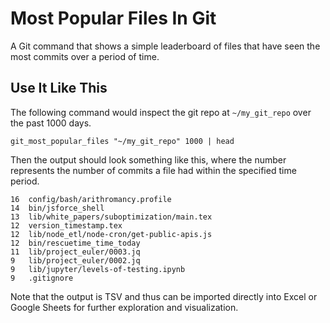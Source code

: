 # Most Popular Files In Git

A Git command that shows a simple leaderboard of files that have seen the most commits over a period of time.

## Use It Like This

The following command would inspect the git repo at `~/my_git_repo` over the past 1000 days.

```
git_most_popular_files "~/my_git_repo" 1000 | head
```

Then the output should look something like this, 
where the number represents the number of commits 
a file had within the specified time period.

```
16  config/bash/arithromancy.profile
14  bin/jsforce_shell
13  lib/white_papers/suboptimization/main.tex
12  version_timestamp.tex
12  lib/node_etl/node-cron/get-public-apis.js
12  bin/rescuetime_time_today
11  lib/project_euler/0003.jq
9   lib/project_euler/0002.jq
9   lib/jupyter/levels-of-testing.ipynb
9   .gitignore

```

Note that the output is TSV and thus can be imported directly into Excel or Google Sheets for further exploration and visualization.
